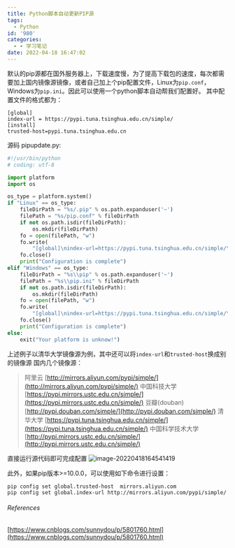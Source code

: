 ```yaml
---
title: Python脚本自动更新PIP源
tags:
  - Python
id: '980'
categories:
  - - 学习笔记
date: 2022-04-18 16:47:02
---
```


默认的pip源都在国外服务器上，下载速度慢，为了提高下载包的速度，每次都需要加上国内镜像源镜像，或者自己加上个pip配置文件，Linux为`pip.conf`，Windows为`pip.ini`。因此可以使用一个python脚本自动帮我们配置好。 其中配置文件的格式都为：

```
[global]
index-url = https://pypi.tuna.tsinghua.edu.cn/simple/
[install]
trusted-host=pypi.tuna.tsinghua.edu.cn
```

源码 pipupdate.py:
<!-- more -->
```python
#!/usr/bin/python
# coding: utf-8

import platform
import os

os_type = platform.system()
if "Linux" == os_type:
    fileDirPath = "%s/.pip" % os.path.expanduser('~')
    filePath = "%s/pip.conf" % fileDirPath
    if not os.path.isdir(fileDirPath):
        os.mkdir(fileDirPath)
    fo = open(filePath, "w")
    fo.write(
        "[global]\nindex-url=https://pypi.tuna.tsinghua.edu.cn/simple/\n[install]\ntrusted-host=pypi.tuna.tsinghua.edu.cn\n")
    fo.close()
    print("Configuration is complete")
elif "Windows" == os_type:
    fileDirPath = "%s\\pip" % os.path.expanduser('~')
    filePath = "%s\\pip.ini" % fileDirPath
    if not os.path.isdir(fileDirPath):
        os.mkdir(fileDirPath)
    fo = open(filePath, "w")
    fo.write(
        "[global]\nindex-url=https://pypi.tuna.tsinghua.edu.cn/simple/\n[install]\ntrusted-host=pypi.tuna.tsinghua.edu.cn\n")
    fo.close()
    print("Configuration is complete")
else:
    exit("Your platform is unknow!")
```

上述例子以清华大学镜像源为例，其中还可以将`index-url`和`trusted-host`换成别的镜像源 国内几个镜像源：

> 阿里云 [http://mirrors.aliyun.com/pypi/simple/](http://mirrors.aliyun.com/pypi/simple/) 中国科技大学 [https://pypi.mirrors.ustc.edu.cn/simple/](https://pypi.mirrors.ustc.edu.cn/simple/) 豆瓣(douban) [http://pypi.douban.com/simple/](http://pypi.douban.com/simple/) 清华大学 [https://pypi.tuna.tsinghua.edu.cn/simple/](https://pypi.tuna.tsinghua.edu.cn/simple/) 中国科学技术大学 [http://pypi.mirrors.ustc.edu.cn/simple/](http://pypi.mirrors.ustc.edu.cn/simple/)

直接运行源代码即可完成配置 ![image-20220418164541419](https://www.wangwangyz.site/%E4%B8%AA%E4%BA%BA%E5%9B%BE%E5%BA%8A/image-20220418164541419.png)

此外，如果pip版本>=10.0.0，可以使用如下命令进行设置：

```
pip config set global.trusted-host  mirrors.aliyun.com
pip config set global.index-url http://mirrors.aliyun.com/pypi/simple/
```

###### References

[https://www.cnblogs.com/sunnydou/p/5801760.html](https://www.cnblogs.com/sunnydou/p/5801760.html)